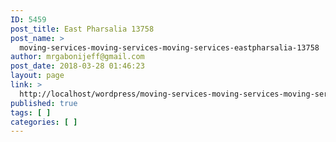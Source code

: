 ```yaml
---
ID: 5459
post_title: East Pharsalia 13758
post_name: >
  moving-services-moving-services-moving-services-eastpharsalia-13758
author: mrgabonijeff@gmail.com
post_date: 2018-03-28 01:46:23
layout: page
link: >
  http://localhost/wordpress/moving-services-moving-services-moving-services-eastpharsalia-13758/
published: true
tags: [ ]
categories: [ ]
---
```

